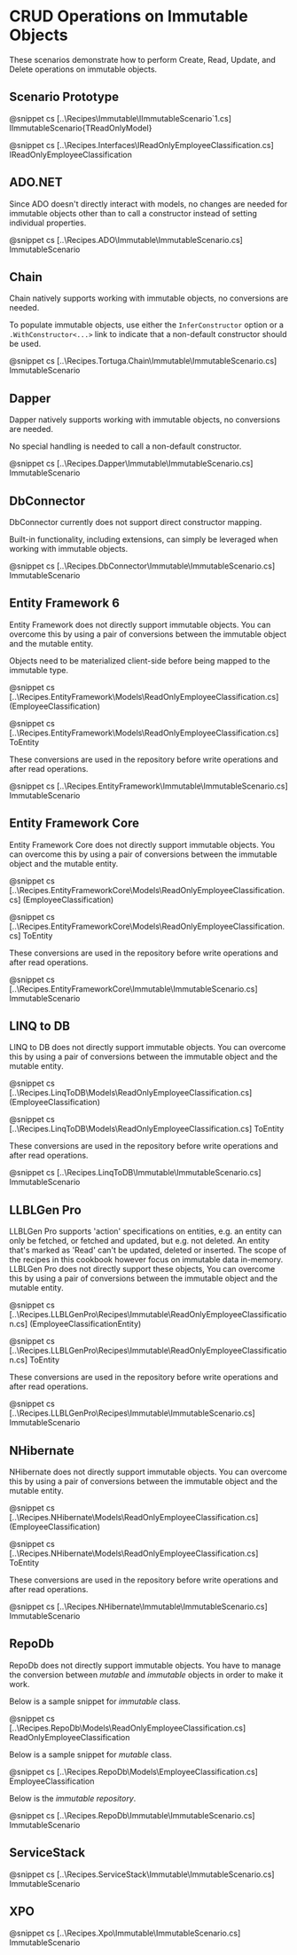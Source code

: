 ﻿# CRUD Operations on Immutable Objects

These scenarios demonstrate how to perform Create, Read, Update, and Delete operations on immutable objects. 

## Scenario Prototype

@snippet cs [..\Recipes\Immutable\IImmutableScenario`1.cs] IImmutableScenario{TReadOnlyModel}

@snippet cs [..\Recipes.Interfaces\IReadOnlyEmployeeClassification.cs] IReadOnlyEmployeeClassification


## ADO.NET

Since ADO doesn't directly interact with models, no changes are needed for immutable objects other than to call a constructor instead of setting individual properties.

@snippet cs [..\Recipes.ADO\Immutable\ImmutableScenario.cs] ImmutableScenario

## Chain

Chain natively supports working with immutable objects, no conversions are needed.

To populate immutable objects, use either the `InferConstructor` option or a `.WithConstructor<...>` link to indicate that a non-default constructor should be used.

@snippet cs [..\Recipes.Tortuga.Chain\Immutable\ImmutableScenario.cs] ImmutableScenario

## Dapper

Dapper natively supports working with immutable objects, no conversions are needed.

No special handling is needed to call a non-default constructor.

@snippet cs [..\Recipes.Dapper\Immutable\ImmutableScenario.cs] ImmutableScenario

## DbConnector

DbConnector currently does not support direct constructor mapping.

Built-in functionality, including extensions, can simply be leveraged when working with immutable objects.

@snippet cs [..\Recipes.DbConnector\Immutable\ImmutableScenario.cs] ImmutableScenario

## Entity Framework 6

Entity Framework does not directly support immutable objects. You can overcome this by using a pair of conversions between the immutable object and the mutable entity.

Objects need to be materialized client-side before being mapped to the immutable type.

@snippet cs [..\Recipes.EntityFramework\Models\ReadOnlyEmployeeClassification.cs] <Constructor>(EmployeeClassification)

@snippet cs [..\Recipes.EntityFramework\Models\ReadOnlyEmployeeClassification.cs] ToEntity

These conversions are used in the repository before write operations and after read operations.

@snippet cs [..\Recipes.EntityFramework\Immutable\ImmutableScenario.cs] ImmutableScenario

## Entity Framework Core

Entity Framework Core does not directly support immutable objects. You can overcome this by using a pair of conversions between the immutable object and the mutable entity.

@snippet cs [..\Recipes.EntityFrameworkCore\Models\ReadOnlyEmployeeClassification.cs] <Constructor>(EmployeeClassification)

@snippet cs [..\Recipes.EntityFrameworkCore\Models\ReadOnlyEmployeeClassification.cs] ToEntity

These conversions are used in the repository before write operations and after read operations.

@snippet cs [..\Recipes.EntityFrameworkCore\Immutable\ImmutableScenario.cs] ImmutableScenario

## LINQ to DB

LINQ to DB does not directly support immutable objects. You can overcome this by using a pair of conversions between the immutable object and the mutable entity.

@snippet cs [..\Recipes.LinqToDB\Models\ReadOnlyEmployeeClassification.cs] <Constructor>(EmployeeClassification)

@snippet cs [..\Recipes.LinqToDB\Models\ReadOnlyEmployeeClassification.cs] ToEntity

These conversions are used in the repository before write operations and after read operations.

@snippet cs [..\Recipes.LinqToDB\Immutable\ImmutableScenario.cs] ImmutableScenario

## LLBLGen Pro 

LLBLGen Pro supports 'action' specifications on entities, e.g. an entity can only be fetched, or fetched and updated, but e.g. not deleted. An entity that's marked as 'Read' can't be updated, deleted or inserted. The scope of the recipes in this cookbook however
focus on immutable data in-memory. LLBLGen Pro does not directly support these objects, You can overcome this by using a pair of conversions between the immutable object and the mutable entity.

@snippet cs [..\Recipes.LLBLGenPro\Recipes\Immutable\ReadOnlyEmployeeClassification.cs] <Constructor>(EmployeeClassificationEntity)

@snippet cs [..\Recipes.LLBLGenPro\Recipes\Immutable\ReadOnlyEmployeeClassification.cs] ToEntity

These conversions are used in the repository before write operations and after read operations.

@snippet cs [..\Recipes.LLBLGenPro\Recipes\Immutable\ImmutableScenario.cs] ImmutableScenario

## NHibernate

NHibernate does not directly support immutable objects. You can overcome this by using a pair of conversions between the immutable object and the mutable entity.


@snippet cs [..\Recipes.NHibernate\Models\ReadOnlyEmployeeClassification.cs] <Constructor>(EmployeeClassification)

@snippet cs [..\Recipes.NHibernate\Models\ReadOnlyEmployeeClassification.cs] ToEntity

These conversions are used in the repository before write operations and after read operations.

@snippet cs [..\Recipes.NHibernate\Immutable\ImmutableScenario.cs] ImmutableScenario

## RepoDb

RepoDb does not directly support immutable objects. You have to manage the conversion between *mutable* and *immutable* objects in order to make it work.

Below is a sample snippet for *immutable* class.

@snippet cs [..\Recipes.RepoDb\Models\ReadOnlyEmployeeClassification.cs] ReadOnlyEmployeeClassification

Below is a sample snippet for *mutable* class.

@snippet cs [..\Recipes.RepoDb\Models\EmployeeClassification.cs] EmployeeClassification

Below is the *immutable repository*.

@snippet cs [..\Recipes.RepoDb\Immutable\ImmutableScenario.cs] ImmutableScenario

## ServiceStack

@snippet cs [..\Recipes.ServiceStack\Immutable\ImmutableScenario.cs] ImmutableScenario

## XPO

@snippet cs [..\Recipes.Xpo\Immutable\ImmutableScenario.cs] ImmutableScenario
